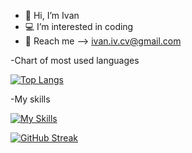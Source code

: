 - 👋 Hi, I’m Ivan
- 💻 I’m interested in coding 
- 📧 Reach me --> ivan.iv.cv@gmail.com

-Chart of most used languages

[![Top Langs](https://github-readme-stats.vercel.app/api/top-langs/?username=1van101&layout=compact)](https://github.com/1van101/github-readme-stats)

-My skills

[![My Skills](https://skillicons.dev/icons?i=py,html,css,mysql,js)](https://skillicons.dev)

[![GitHub Streak](http://github-readme-streak-stats.herokuapp.com?user=1van101&layout=compact)](https://git.io/streak-stats)
